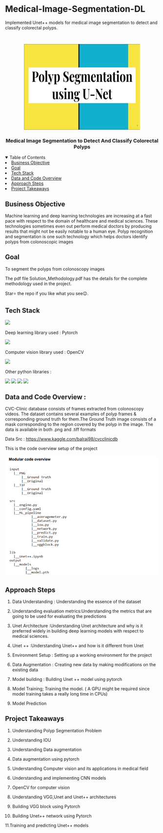 # Medical-Image-Segmentation-DL
Implemented Unet++ models for medical image segmentation to detect and classify colorectal polyps.



<!-- PROJECT LOGO -->
<br />
<p align="center">
  <a href="https://github.com/krishnakaushik25/Medical-Image-Segmentation-DL">
    <img src="images/polyp.jpg" alt="Logo" width="380" height="280">
  </a>

  <h3 align="center">Medical Image Segmentation to Detect And Classify Colorectal Polyps</h3>
</p>



<!-- TABLE OF CONTENTS -->
<details open="open">
  <summary>Table of Contents</summary>
    <li><a href="#business-objective">Business Objective</a></li>
    <li><a href="#goal">Goal</a></li>
    <li><a href="#tech-stack">Tech Stack</a></li>
    <li><a href="#data-and-code-overview-">Data and Code Overview</a></li>
    <li><a href="#approach-steps">Approach Steps</a></li>
    <li><a href="#project-takeaways">Project Takeaways</a></li>
  
  </ol>
</details>



## Business Objective

Machine learning and deep learning technologies are increasing at a fast pace with respect to the domain of healthcare and medical sciences. These technologies sometimes even out perform medical doctors by producing results that might not be easily notable to a human eye. Polyp recognition and segmentation is one such technology which helps doctors identify polyps from colonoscopic images

## Goal
To segment the polyps from colonoscopy images

The pdf file Solution_Methodology.pdf has the details for the complete methodology used in the project.

Star⭐ the repo if you like what you see😉.


## Tech Stack
![](https://forthebadge.com/images/badges/made-with-python.svg)

Deep learning library used : Pytorch

<img target="_blank" src="https://github.com/krishnakaushik25/Medical-Image-Segmentation-DL/blob/master/images/pytorch.png" width=150>

Computer vision library used : OpenCV

<img target="_blank" src="https://github.com/krishnakaushik25/Medical-Image-Segmentation-DL/blob/master/images/opencv.png" width=150>

Other python libraries :

[<img target="_blank" src="https://github.com/scikit-learn/scikit-learn/blob/main/doc/logos/scikit-learn-logo-small.png" >](https://github.com/scikit-learn/)
<img target="_blank" src="https://github.com/ditikrushna/End-to-End-Diabetes-Prediction-Application-Using-Machine-Learning/blob/master/Resource/numpy.png" width=150>
<img target="_blank" src="https://github.com/ditikrushna/End-to-End-Diabetes-Prediction-Application-Using-Machine-Learning/blob/master/Resource/pandas.jpeg" width=150>
<img target="_blank" src="https://github.com/krishnakaushik25/Medical-Image-Segmentation-DL/blob/master/images/albumentations.png" width=150>



## Data and Code Overview :

CVC-Clinic database consists of frames extracted from colonoscopy videos. The
dataset contains several examples of polyp frames & corresponding ground truth for
them.The Ground Truth image consists of a mask corresponding to the region covered by
the polyp in the image. The data is available in both .png and .tiff formats

Data Src : https://www.kaggle.com/balraj98/cvcclinicdb

This is the code overview setup of the project

[![Code overview Screen Shot][Code-overview]](https://www.linkpicture.com/q/overview.png)




## Approach Steps

1. Data Understanding : Understanding the essence of the dataset

2. Understanding evaluation metrics:Understanding the metrics that are going to be used for evaluating the predictions

3. Unet Architecture :Understanding Unet architecture and why is it preferred widely in building deep learning models with respect to medical sciences.

4. Unet ++ :Understanding Unet++ and how is it different from Unet

5. Environment Setup : Setting up a working environment for the project

6. Data Augmentation : Creating new data by making modifications on the existing data

7. Model building : Building Unet ++ model using pytorch

8. Model Training; Training the model. ( A GPU might be required since model training takes a really long time in CPUs)

9. Model Prediction
   
## Project Takeaways

1. Understanding Polyp Segmentation Problem

2. Understanding IOU

3. Understanding Data augmentation

4. Data augmentation using pytorch

5. Understanding Computer vision and its applications in medical field

6. Understanding and implementing CNN models

7. OpenCV for computer vision

8. Understanding VGG,Unet and Unet++ architectures

9. Building VGG block using Pytorch

10. Building Unet++ network using Pytorch

11.Training and predicting Unet++ models
    


[Code-overview]: images/overview.png

